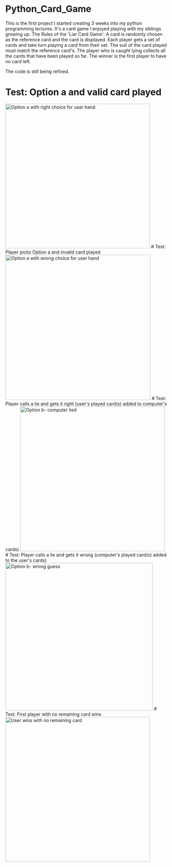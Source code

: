 # Python_Card_Game
This is the first project I started creating 3 weeks into my
python programming lectures. It's a card game I enjoyed playing with my
siblings growing up.
The Rules of the 'Liar Card Game':
      A card is randomly chosen as the reference card and the card is displayed.
      Each player gets a set of cards and take turn playing a card from
      their set. The suit of the card played must match the reference card's.
      The player who is caught lying collects all the cards that have
      been played so far. The winner is the first player to have no card left.
     
 The code is still being refined.

# Test: Option a and valid card played 
<img width="450" alt="Option a with right choice for user hand" src="https://user-images.githubusercontent.com/94755124/145058710-58660a43-1a52-4698-a631-1298476d9b62.PNG">
# Test: Player picks Option a and invalid card played
<img width="452" alt="Option a with wrong choice for user hand" src="https://user-images.githubusercontent.com/94755124/145059023-dc7aecdb-12b7-484a-9ff1-2b0cfe7e80d8.PNG">
# Test: Player calls a lie and gets it right (user's played card(s) added to computer's cards)
<img width="450" alt="Option b- computer lied" src="https://user-images.githubusercontent.com/94755124/145059884-f8dcabf7-85cd-42eb-9685-2ec9fb85b77c.PNG">
# Test: Player calls a lie and gets it wrong (computer's played card(s) added to the user's cards)
<img width="459" alt="Option b- wrong guess" src="https://user-images.githubusercontent.com/94755124/145060095-e4a110ad-512a-4a37-9974-3c90819f2aed.PNG">
# Test: First player with no remaining card wins
<img width="450" alt="User wins with no remaining card" src="https://user-images.githubusercontent.com/94755124/145060734-15302f2d-f3ce-4e9c-bb5a-2561fc123154.PNG">
